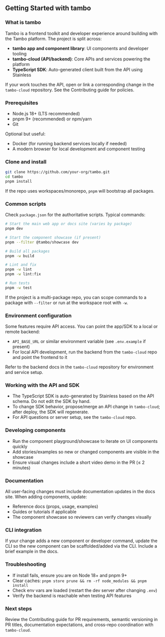 ## Getting Started with tambo

### What is tambo

Tambo is a frontend toolkit and developer experience around building with the Tambo platform. The project is split across:

- **tambo app and component library**: UI components and developer tooling
- **tambo-cloud (API/backend)**: Core APIs and services powering the platform
- **TypeScript SDK**: Auto-generated client built from the API using Stainless

If your work touches the API, open or link a corresponding change in the `tambo-cloud` repository. See the Contributing guide for policies.

### Prerequisites

- Node.js 18+ (LTS recommended)
- pnpm 9+ (recommended) or npm/yarn
- Git

Optional but useful:

- Docker (for running backend services locally if needed)
- A modern browser for local development and component testing

### Clone and install

```bash
git clone https://github.com/your-org/tambo.git
cd tambo
pnpm install
```

If the repo uses workspaces/monorepo, `pnpm` will bootstrap all packages.

### Common scripts

Check `package.json` for the authoritative scripts. Typical commands:

```bash
# Start the main web app or docs site (varies by package)
pnpm dev

# Start the component showcase (if present)
pnpm --filter @tambo/showcase dev

# Build all packages
pnpm -w build

# Lint and fix
pnpm -w lint
pnpm -w lint:fix

# Run tests
pnpm -w test
```

If the project is a multi-package repo, you can scope commands to a package with `--filter` or run at the workspace root with `-w`.

### Environment configuration

Some features require API access. You can point the app/SDK to a local or remote backend:

- `API_BASE_URL` or similar environment variable (see `.env.example` if present)
- For local API development, run the backend from the `tambo-cloud` repo and point the frontend to it

Refer to the backend docs in the `tambo-cloud` repository for environment and service setup.

### Working with the API and SDK

- The TypeScript SDK is auto-generated by Stainless based on the API schema. Do not edit the SDK by hand.
- To change SDK behavior, propose/merge an API change in `tambo-cloud`; after deploy, the SDK will regenerate.
- For API questions or server setup, see the `tambo-cloud` repo.

### Developing components

- Run the component playground/showcase to iterate on UI components quickly
- Add stories/examples so new or changed components are visible in the showcase
- Ensure visual changes include a short video demo in the PR (≤ 2 minutes)

### Documentation

All user-facing changes must include documentation updates in the docs site. When adding components, update:

- Reference docs (props, usage, examples)
- Guides or tutorials if applicable
- The component showcase so reviewers can verify changes visually

### CLI integration

If your change adds a new component or developer command, update the CLI so the new component can be scaffolded/added via the CLI. Include a brief example in the docs.

### Troubleshooting

- If install fails, ensure you are on Node 18+ and pnpm 9+
- Clear caches: `pnpm store prune && rm -rf node_modules && pnpm install`
- Check env vars are loaded (restart the dev server after changing `.env`)
- Verify the backend is reachable when testing API features

### Next steps

Review the Contributing guide for PR requirements, semantic versioning in PR titles, documentation expectations, and cross-repo coordination with `tambo-cloud`.

